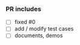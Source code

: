### PR includes
<!-- Add completed items in this PR, and change [ ] to [x]. -->

- [ ] fixed #0
- [ ] add / modify test cases
- [ ] documents, demos
